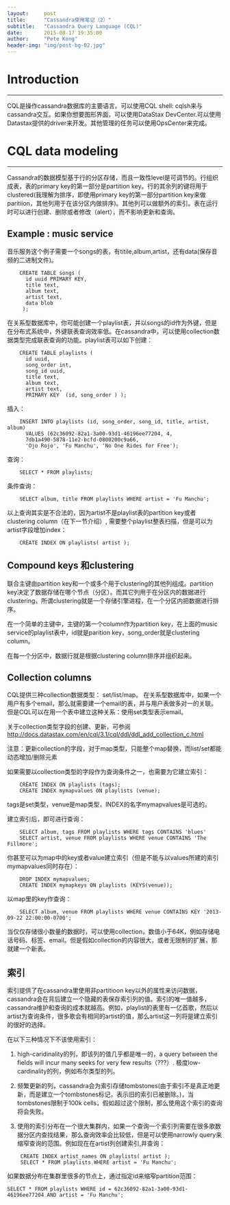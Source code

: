 ```yaml
---
layout:     post
title:      "Cassandra使用笔记（2）"
subtitle:   "Cassandra Query Language (CQL)"
date:       2015-08-17 19:35:00
author:     "Pete Kong"
header-img: "img/post-bg-02.jpg"
---
```

# Introduction
______________________
CQL是操作cassandra数据库的主要语言。可以使用CQL shell: cqlsh来与cassandra交互。如果你想要图形界面，可以使用DataStax DevCenter.可以使用Datastax提供的driver来开发。其他管理的任务可以使用OpsCenter来完成。

# CQL data modeling
_______________________
Cassandra的数据模型基于行的分区存储，而且一致性level是可调节的。行组织成表，表的primary key的第一部分是partition key。行的其余列的键将用于clustered(我理解为排序，即使用primary key的第一部分partition key来做paritiion，其他列用于在该分区内做排序)。其他列可以做额外的索引。表在运行时可以进行创建、删除或者修改（alert），而不影响更新和查询。

## Example : music service

音乐服务这个例子需要一个songs的表，有titile,album,artist，还有data(保存音频的二进制文件)。

		CREATE TABLE songs (
		  id uuid PRIMARY KEY,
		  title text,
		  album text,
		  artist text,
		  data blob
		 );

在关系型数据库中，你可能创建一个playlist表，并以songs的id作为外键，但是在分布式系统中，外键联表查询效率低。在cassandra中，可以使用collection数据类型完成联表查询的功能。playlist表可以如下创建：

		CREATE TABLE playlists (
		  id uuid,
		  song_order int,
		  song_id uuid,
		  title text,
		  album text,
		  artist text,
		  PRIMARY KEY  (id, song_order ) );

插入：

		INSERT INTO playlists (id, song_order, song_id, title, artist, album)
		  VALUES (62c36092-82a1-3a00-93d1-46196ee77204, 4,
		  7db1a490-5878-11e2-bcfd-0800200c9a66,
		  'Ojo Rojo', 'Fu Manchu', 'No One Rides for Free');

查询：

		SELECT * FROM playlists;

条件查询：

		SELECT album, title FROM playlists WHERE artist = 'Fu Manchu';

以上查询其实是不合法的，因为artist不是playlist表的partition key或者clustering column（在下一节介绍）, 需要整个playlist整表扫描，但是可以为artist字段增加index：

		CREATE INDEX ON playlists( artist );

## Compound keys 和clustering

联合主键由partition key和一个或多个用于clustering的其他列组成。partition key决定了数据存储在哪个节点（分区）。而其它列用于在分区内的数据进行clustering，所谓clustering就是一个存储引擎进程，在一个分区内把数据进行排序。

在一个简单的主键中，主键的第一个column作为partition key，在上面的music service的playlist表中，id就是parition key，song_order就是clustering column。

在每一个分区中，数据行就是根据clustering column排序并组织起来。

## Collection columns

CQL提供三种collection数据类型： set/list/map。 在关系型数据库中，如果一个用户有多个email，那么就需要建一个email的表，并与用户表做多对一的关联。但是CQL可以在用一个表中建立这种关系：使用set类型表示email。

关于collection类型字段的创建、更新，可参阅
http://docs.datastax.com/en/cql/3.1/cql/ddl/ddl_add_collection_c.html

注意：更新collection的字段，对于map类型，只能整个map替换，而list/set都能动态增加/删除元素

如果需要以collection类型的字段作为查询条件之一，也需要为它建立索引：

		CREATE INDEX ON playlists (tags);
		CREATE INDEX mymapvalues ON playlists (venue);

tags是set类型，venue是map类型，INDEX的名字mymapvalues是可选的。

建立索引后，即可进行查询：

		SELECT album, tags FROM playlists WHERE tags CONTAINS 'blues'
		SELECT artist, venue FROM playlists WHERE venue CONTAINS 'The Fillmore';


你甚至可以为map中的key或者value建立索引（但是不能与以values所建的索引mymapvalues同时存在）：

		DROP INDEX mymapvalues;
		CREATE INDEX mymapkeys ON playlists (KEYS(venue));

以map里的key作查询：

		SELECT album, venue FROM playlists WHERE venue CONTAINS KEY '2013-09-22 22:00:00-0700';

当仅仅存储很小数量的数据时，可以使用collection，数值小于64K，例如存储电话号码、标签、email。但是假如collection的内容很大，或者无限制的扩展，那就建一个新表。

## 索引

索引提供了在cassandra里使用非partitioon key以外的属性来访问数据，cassandra会在背后建立一个隐藏的表保存索引列的值。索引的唯一值越多，cassandra维护和查询的成本就越高。例如，playlist的表里有一亿首歌，然后以artist为查询条件，很多歌会有相同的artist的值，那么artist这一列将是建立索引的很好的选择。

在以下三种情况下不该使用索引：

1. high-caridinality的列，即该列的值几乎都是唯一的，a query between the fields will incur many seeks for very few results（???）. 极度low-cardinality的列，例如布尔类型的列。

2. 频繁更新的列，cassandra会为索引存储tombstones(由于索引不是真正地更新，而是建立一个tombstones标记，表示旧的索引已被删除。)，当tombstones限制于100k cells，假如超过这个限制，那么使用这个索引的查询将会失败。

3. 使用的索引分布在一个很大集群内，如果一个查询一个索引列需要在很多歌数据分区内查找结果，那么查询效率会比较低，但是可以使用narrowly query来缩窄查询的范围。例如现在在artist列创建索引,并查询：

		CREATE INDEX artist_names ON playlists( artist );
		SELECT * FROM playlists WHERE artist = 'Fu Manchu';

如果数据分布在集群里很多的节点上，通过指定id来缩窄partition范围：

	SELECT * FROM playlists WHERE id = 62c36092-82a1-3a00-93d1-46196ee77204 AND artist = 'Fu Manchu';










